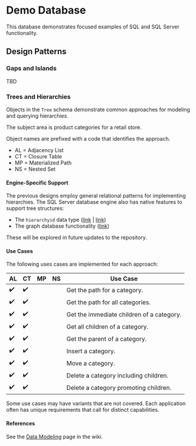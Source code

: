 # Demo Database

This database demonstrates focused examples of SQL and SQL Server functionality.

## Design Patterns

### Gaps and Islands

TBD

### Trees and Hierarchies

Objects in the `Tree` schema demonstrate common approaches for modeling and querying hierarchies.

The subject area is product categories for a retail store.

Object names are prefixed with a code that identifies the approach.

* AL = Adjacency List
* CT = Closure Table
* MP = Materialized Path
* NS = Nested Set

#### Engine-Specific Support

The previous designs employ general relational patterns for implementing hierarchies. The SQL Server database engine also has native features to support tree structures:

* The `hierarchyid` data type ([link](https://learn.microsoft.com/en-us/sql/relational-databases/hierarchical-data-sql-server) | [link](https://learn.microsoft.com/en-us/sql/t-sql/data-types/hierarchyid-data-type-method-reference))
* The graph database functionality ([link](https://learn.microsoft.com/en-us/sql/relational-databases/graphs/sql-graph-overview))

These will be explored in future updates to the repository.

#### Use Cases

The following uses cases are implemented for each approach:

| AL | CT | MP | NS | Use Case |
|----|----|----|----|----------|
| :heavy_check_mark: | :heavy_check_mark: |    |    | Get the path for a category. |
| :heavy_check_mark: | :heavy_check_mark: |    |    | Get the path for all categories. |
| :heavy_check_mark: | :heavy_check_mark: |    |    | Get the immediate children of a category. |
| :heavy_check_mark: | :heavy_check_mark: |    |    | Get all children of a category.
| :heavy_check_mark: | :heavy_check_mark: |    |    | Get the parent of a category. |
| :heavy_check_mark: | :heavy_check_mark: |    |    | Insert a category. |
| :heavy_check_mark: | :heavy_check_mark: |    |    | Move a category. |
| :heavy_check_mark: | :heavy_check_mark: |    |    | Delete a category including children. |
| :heavy_check_mark: | :heavy_check_mark: |    |    | Delete a category promoting children. |

Some use cases may have variants that are not covered. Each application often has unique requirements that call for distinct capabilities.

#### References

See the [Data Modeling](../../../../../wiki/Data-Modeling) page in the wiki.
